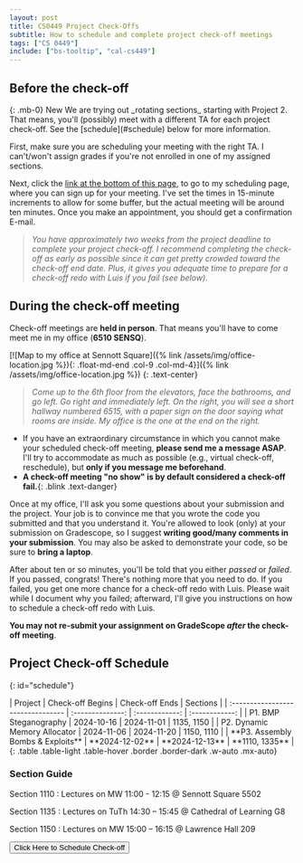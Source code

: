 ```yaml
---
layout: post
title: CS0449 Project Check-Offs
subtitle: How to schedule and complete project check-off meetings
tags: ["CS 0449"]
include: ["bs-tooltip", "cal-cs449"]
--- 
```


## Before the check-off

<div class="card border-danger mb-3">
  <div class="card-body" markdown="1">
  {: .mb-0}
  <span class="badge text-bg-danger">New</span>
  We are trying out _rotating sections_ starting with Project 2. That means, you'll (possibly) meet with a different TA for each project check-off. See the [schedule](#schedule) below for more information.
  </div>
</div>

First, make sure you are scheduling your meeting with the right TA. I can't/won't assign grades if you're not enrolled in one of my assigned sections.

Next, click the [link at the bottom of this page](#scheduler), to go to my scheduling page, where you can sign up for your meeting. I've set the times in 15-minute increments to allow for some buffer, but the actual meeting will be around ten minutes. Once you make an appointment, you should get a confirmation E-mail.

> _You have approximately two weeks from the project deadline to complete your project check-off. I recommend completing the check-off as early as possible since it can get pretty crowded toward the check-off end date. Plus, it gives you adequate time to prepare for a check-off redo with Luis if you fail (see below)._

## During the check-off meeting

Check-off meetings are **held in person**. That means you'll have to come meet me in my office (**6510 SENSQ**).

[![Map to my office at Sennott Square]({% link /assets/img/office-location.jpg %}){: .float-md-end .col-9 .col-md-4}]({% link /assets/img/office-location.jpg %})
{: .text-center}

> _Come up to the 6th floor from the elevators, face the bathrooms, and go left. Go right and immediately left. On the right, you will see a short hallway numbered 6515, with a paper sign on the door saying what rooms are inside. My office is the one at the end on the right._

- If you have an extraordinary circumstance in which you cannot make your scheduled check-off meeting, **please send me a message ASAP**. I'll try to accommodate as much as possible (e.g., virtual check-off, reschedule), but **only if you message me beforehand**.
- **A check-off meeting "no show" is by default considered a check-off fail.**{: .blink .text-danger}

Once at my office, I'll ask you some questions about your submission and the project. Your job is to convince me that you wrote the code you submitted and that you understand it. You're allowed to look (only) at your submission on Gradescope, so I suggest **writing good/many comments in your submission**. You may also be asked to demonstrate your code, so be sure to **bring a laptop**.

After about ten or so minutes, you'll be told that you either _passed_ or _failed_. If you passed, congrats! There's nothing more that you need to do. If you failed, you get one more chance for a check-off redo with Luis. Please wait while I document why you failed; afterward, I'll give you instructions on how to schedule a check-off redo with Luis.

**You may not re-submit your assignment on GradeScope _after_ the check-off meeting**.

## Project Check-off Schedule

{: id="schedule"}

<div markdown="1" class="overflow-x-auto">
| Project                           | Check-off Begins | Check-off Ends |    Sections    |
| :-------------------------------- | :--------------: | :------------: | :------------: |
| P1. BMP Steganography             |    2024-10-16    |   2024-11-01   |   1135, 1150   |
| P2. Dynamic Memory Allocator      |    2024-11-06    |   2024-11-20   |   1150, 1110   |
| **P3. Assembly Bombs & Exploits** |  **2024-12-02**  | **2024-12-13** | **1110, 1335** |
{: .table .table-light .table-hover .border .border-dark .w-auto .mx-auto}
</div>

### Section Guide

Section 1110
: Lectures on MW 11:00 - 12:15 @ Sennott Square 5502

Section 1135
: Lectures on TuTh 14:30 – 15:45 @ Cathedral of Learning G8

Section 1150
: Lectures on MW 15:00 – 16:15 @ Lawrence Hall 209

<button class="mx-auto d-block btn btn-info text-dark"
        data-cal-link="shinwookim/cs0449"
        data-cal-namespace="cs0449"
        data-cal-config='{"layout":"month_view"}'>
        Click Here to Schedule Check-off
</button>
